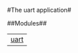 

#The uart application#


##Modules##


<table width="100%" border="0" summary="list of modules">
<tr><td><a href="uart.md" class="module">uart</a></td></tr></table>

